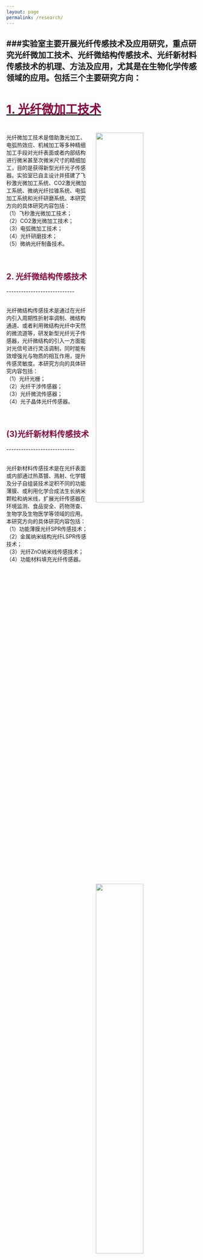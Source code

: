 ```yaml
---
layout: page
permalink: /research/
---
```


###实验室主要开展光纤传感技术及应用研究，重点研究光纤微加工技术、光纤微结构传感技术、光纤新材料传感技术的机理、方法及应用，尤其是在生物化学传感领域的应用。包括三个主要研究方向：
     <a href="{{ site.baseurl }}/Fiber-micromachining/femto"><h2 style="color: #870A40;">1. 光纤微加工技术</h2></a>
----------------------------
<div class="wrap clearfix">
      <img src="{{ site.baseurl }}/images/CO2.jpg" style="float: right; width: 50%; margin: 15px; padding: 0px;" >
      <p>
      <br>
        光纤微加工技术是借助激光加工、电弧热效应、机械加工等多种精细加工手段对光纤表面或者内部结构进行微米甚至次微米尺寸的精细加工，目的是获得新型光纤光子传感器。实验室已自主设计并搭建了飞秒激光微加工系统、CO2激光微加工系统、微纳光纤拉锥系统、电弧加工系统和光纤研磨系统。本研究方向的具体研究内容包括：<br>（1）飞秒激光微加工技术；<br>（2）CO2激光微加工技术；<br>（3）电弧微加工技术；<br>（4）光纤研磨技术；<br>（5）微纳光纤制备技术。
      </p>
    </a>
</div>

<br>

<h2 style="color: #870A40;">2. 光纤微结构传感技术</h2>
----------------------------
<div class="wrap clearfix">
    <img src="{{ site.baseurl }}/images/CO2-research.jpg" style="float: right; width: 50%; margin: 15px; padding: 0px;" >
    <p>
    <br>
        光纤微结构传感技术是通过在光纤内引入周期性折射率调制、微结构通道、或者利用微结构光纤中天然的微流道等，研发新型光纤光子传感器，光纤微结构的引入一方面能对光信号进行灵活调制，同时能有效增强光与物质的相互作用，提升传感灵敏度。本研究方向的具体研究内容包括：<br>（1）光纤光栅；<br>（2）光纤干涉传感器；<br>（3）光纤微流传感器；<br>（4）光子晶体光纤传感器。
     </p>
    </a>
</div>

<br>

<h2 style="color: #870A40;">(3)光纤新材料传感技术</h2>
----------------------------
<div class="wrap clearfix">
    <img src="{{ site.baseurl }}/images/bio-chem-d.jpg" style="float: right; width: 50%; margin: 15px; padding: 0px;" >
    <p>
    <br>
        光纤新材料传感技术是在光纤表面或内部通过热蒸镀、溅射、化学镀及分子自组装技术淀积不同的功能薄膜、或利用化学合成法生长纳米颗粒和纳米线，扩展光纤传感器在环境监测、食品安全、药物筛查、生物学及生物医学等领域的应用。本研究方向的具体研究内容包括：<br>（1）功能薄膜光纤SPR传感技术；<br>（2）金属纳米结构光纤LSPR传感技术；<br>（3）光纤ZnO纳米线传感技术；<br>（4）功能材料填充光纤传感器。
    </p>
    </a>
</div>
